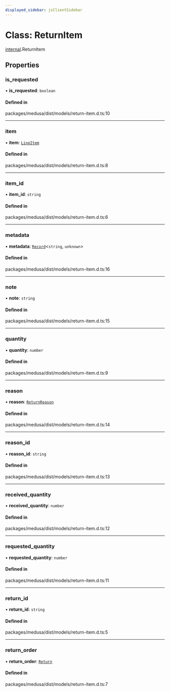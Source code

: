 ```yaml
---
displayed_sidebar: jsClientSidebar
---
```


# Class: ReturnItem

[internal](../modules/internal.md).ReturnItem

## Properties

### is\_requested

• **is\_requested**: `boolean`

#### Defined in

packages/medusa/dist/models/return-item.d.ts:10

___

### item

• **item**: [`LineItem`](internal.LineItem.md)

#### Defined in

packages/medusa/dist/models/return-item.d.ts:8

___

### item\_id

• **item\_id**: `string`

#### Defined in

packages/medusa/dist/models/return-item.d.ts:6

___

### metadata

• **metadata**: [`Record`](../modules/internal.md#record)<`string`, `unknown`\>

#### Defined in

packages/medusa/dist/models/return-item.d.ts:16

___

### note

• **note**: `string`

#### Defined in

packages/medusa/dist/models/return-item.d.ts:15

___

### quantity

• **quantity**: `number`

#### Defined in

packages/medusa/dist/models/return-item.d.ts:9

___

### reason

• **reason**: [`ReturnReason`](internal.ReturnReason.md)

#### Defined in

packages/medusa/dist/models/return-item.d.ts:14

___

### reason\_id

• **reason\_id**: `string`

#### Defined in

packages/medusa/dist/models/return-item.d.ts:13

___

### received\_quantity

• **received\_quantity**: `number`

#### Defined in

packages/medusa/dist/models/return-item.d.ts:12

___

### requested\_quantity

• **requested\_quantity**: `number`

#### Defined in

packages/medusa/dist/models/return-item.d.ts:11

___

### return\_id

• **return\_id**: `string`

#### Defined in

packages/medusa/dist/models/return-item.d.ts:5

___

### return\_order

• **return\_order**: [`Return`](internal.Return.md)

#### Defined in

packages/medusa/dist/models/return-item.d.ts:7
